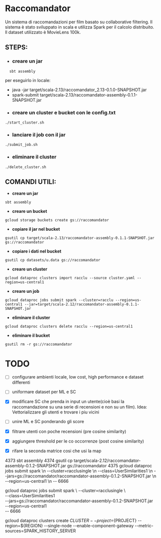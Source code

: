 # Raccomandator

Un sistema di raccomandazioni per film basato su collaborative filtering. Il sistema è stato sviluppato in scala e utilizza Spark per il calcolo distribuito. Il dataset utilizzato è MovieLens 100k.
## STEPS:
- ### creare un jar
```
  sbt assembly
```
per eseguirlo in locale:
  - java -jar target/scala-2.13/raccomandator_2.13-0.1.0-SNAPSHOT.jar
  - spark-submit target/scala-2.13/raccomandator-assembly-0.1.1-SNAPSHOT.jar
- ### creare un cluster e bucket con le config.txt
```
./start_cluster.sh
```
- ### lanciare il job con il jar
```
./submit_job.sh
```
- ### eliminare il cluster
```
./delete_cluster.sh
```

## COMANDI UTILI:
- **creare un jar**
```
sbt assembly
```
- **creare un bucket**
```
gcloud storage buckets create gs://raccomandator
```
- **copiare il jar nel bucket**
```
gsutil cp target/scala-2.13/raccomandator-assembly-0.1.1-SNAPSHOT.jar gs://raccomandator
```
- **copiare i dati nel bucket**
```
gsutil cp datasets/u.data gs://raccomandator
```
- **creare un cluster**
```
gcloud dataproc clusters import racclu --source cluster.yaml --region=us-central1
```
- **creare un job**
```
gcloud dataproc jobs submit spark --cluster=racclu --region=us-central1 --jar=target/scala-2.12/raccomandator-assembly-0.1.1-SNAPSHOT.jar
```
- **eliminare il cluster**
```
gcloud dataproc clusters delete racclu --region=us-central1
```
- **eliminare il bucket**
```
gsutil rm -r gs://raccomandator
```


# TODO
- [ ] configurare ambienti locale, low cost, high performance e dataset differenti
- [ ] uniformare dataset per ML e SC
- [x] modificare SC che prenda in input un utente(cioè basi la raccomandazione su una serie di recensioni e non su un film). Idea: Vettorializzare gli utenti e trovare i piu vicini
- [ ] unire ML e SC ponderando gli score

- [x] filtrare utenti con poche recensioni (pre cosine similarity)

- [x] aggiungere threshold per le co occorrenze (post cosine similarity)
- [x] rifare la seconda matrice cosi che usi la map 

 4373  sbt assembly
 4374  gsutil cp target/scala-2.12/raccomandator-assembly-0.1.2-SNAPSHOT.jar gs://raccomandator
 4375  gcloud dataproc jobs submit spark \\n    --cluster=racclusingle \\n    --class=UserSimilarities1 \\n    --jars=gs://raccomandator/raccomandator-assembly-0.1.2-SNAPSHOT.jar \\n    --region=us-central1 \\n    -- 6666



gcloud dataproc jobs submit spark \    --cluster=racclusingle \                                    
    --class=UserSimilarities1 \
    --jars=gs://raccomandator/raccomandator-assembly-0.1.2-SNAPSHOT.jar \
    --region=us-central1 \
    -- 6666


  gcloud dataproc clusters create ${CLUSTER} --project=${PROJECT} --region=${REGION} --single-node --enable-component-gateway --metric-sources=SPARK_HISTORY_SERVER